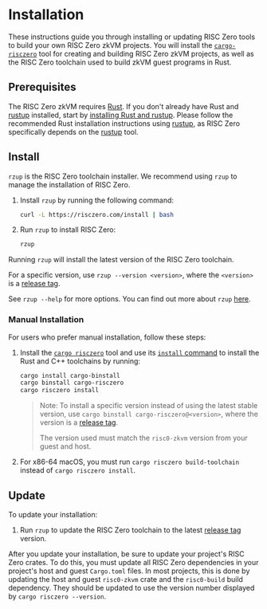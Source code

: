 # Installation

These instructions guide you through installing or updating RISC Zero tools to build your own RISC Zero zkVM projects. You will install the [`cargo-risczero`][cargo-risczero] tool for creating and building RISC Zero zkVM projects, as well as the RISC Zero toolchain used to build zkVM guest programs in Rust.

## Prerequisites

The RISC Zero zkVM requires [Rust]. If you don't already have Rust and [rustup] installed, start by [installing Rust and rustup][install-rust]. Please follow the recommended Rust installation instructions using [rustup], as RISC Zero specifically depends on the [rustup] tool.

## Install

`rzup` is the RISC Zero toolchain installer. We recommend using `rzup` to manage the installation of RISC Zero.

1. Install `rzup` by running the following command:
   ```sh
   curl -L https://risczero.com/install | bash
   ```
2. Run `rzup` to install RISC Zero:
   ```sh
   rzup
   ```

Running `rzup` will install the latest version of the RISC Zero toolchain.

For a specific version, use `rzup --version <version>`, where the `<version>` is a [release tag].

See `rzup --help` for more options. You can find out more about `rzup` [here][rzup-src].

### Manual Installation

For users who prefer manual installation, follow these steps:

1. Install the [`cargo risczero`][cargo-risczero] tool and use its [`install` command][cargo-risczero] to install the Rust and C++ toolchains by running:
   ```sh
   cargo install cargo-binstall
   cargo binstall cargo-risczero
   cargo risczero install
   ```
   > Note: To install a specific version instead of using the latest stable version, use `cargo binstall cargo-risczero@<version>`, where the version is a [release tag].
   >
   > The version used must match the `risc0-zkvm` version from your guest and host.
2. For x86-64 macOS, you must run `cargo risczero build-toolchain` instead of `cargo risczero install`.

## Update

To update your installation:

1. Run `rzup` to update the RISC Zero toolchain to the latest [release tag] version.

After you update your installation, be sure to update your project's RISC Zero crates. To do this, you must update all RISC Zero dependencies in your project's host and guest `Cargo.toml` files. In most projects, this is done by updating the host and guest `risc0-zkvm` crate and the `risc0-build` build dependency. They should be updated to use the version number displayed by `cargo risczero --version`.

[cargo-risczero]: https://crates.io/crates/cargo-risczero
[install-rust]: https://doc.rust-lang.org/cargo/getting-started/installation.html
[release tag]: https://github.com/risc0/risc0/releases
[Rust]: https://www.rust-lang.org
[rustup]: https://rustup.rs
[rzup-src]: https://github.com/risc0/risc0/tree/release-1.0/rzup
